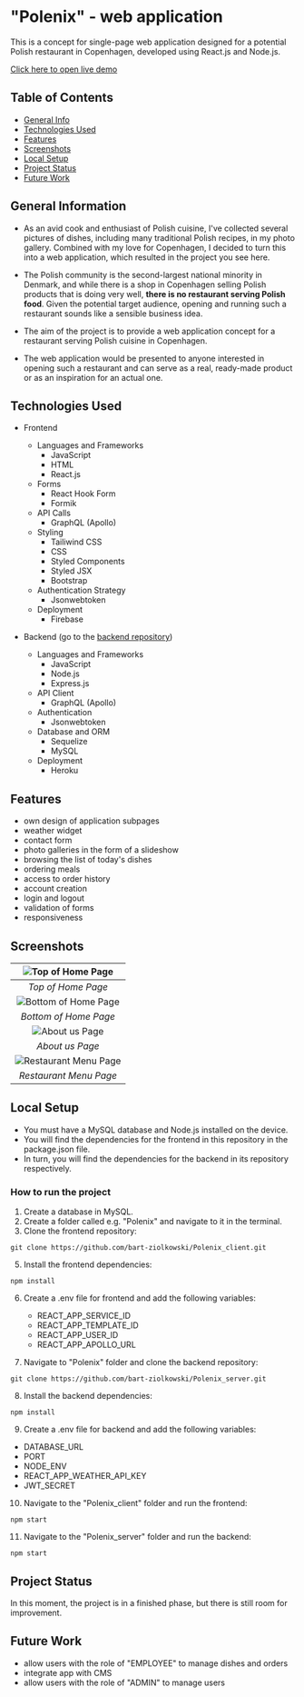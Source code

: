 # "Polenix" - web application

This is a concept for single-page web application designed for a potential Polish restaurant in Copenhagen, developed using React.js and Node.js.

<a href="https://polenix-4ee0a.web.app/" target="_blank">Click here to open live demo</a>

## Table of Contents

- [General Info](/#general-information)
- [Technologies Used](#technologies-used)
- [Features](#features)
- [Screenshots](#screenshots)
- [Local Setup](#local-setup)
- [Project Status](#project-status)
- [Future Work](#future-work)

## General Information

<a name="general-information"></a>

- As an avid cook and enthusiast of Polish cuisine, I've collected several pictures of dishes, including many traditional Polish recipes, in my photo gallery. Combined with my love for Copenhagen, I decided to turn this into a web application, which resulted in the project you see here.

- The Polish community is the second-largest national minority in Denmark, and while there is a shop in Copenhagen selling Polish products that is doing very well, **there is no restaurant serving Polish food**. Given the potential target audience, opening and running such a restaurant sounds like a sensible business idea.

- The aim of the project is to provide a web application concept for a restaurant serving Polish cuisine in Copenhagen.

- The web application would be presented to anyone interested in opening such a restaurant and can serve as a real, ready-made product or as an inspiration for an actual one.

## Technologies Used

- Frontend
  - Languages and Frameworks
    - JavaScript
    - HTML
    - React.js
  - Forms
    - React Hook Form
    - Formik 
  - API Calls
    - GraphQL (Apollo)
  - Styling
    - Tailiwind CSS
    - CSS
    - Styled Components
    - Styled JSX
    - Bootstrap
  - Authentication Strategy
    - Jsonwebtoken
  - Deployment
    - Firebase
      
- Backend (go to the [backend repository](https://github.com/bart-ziolkowski/Polenix_server))
  - Languages and Frameworks
    - JavaScript
    - Node.js
    - Express.js
  - API Client
    - GraphQL (Apollo)
  - Authentication
    - Jsonwebtoken
  - Database and ORM
    - Sequelize
    - MySQL
  - Deployment
    - Heroku

## Features

- own design of application subpages
- weather widget
- contact form
- photo galleries in the form of a slideshow
- browsing the list of today's dishes
- ordering meals
- access to order history
- account creation
- login and logout
- validation of forms
- responsiveness

## Screenshots

|      ![Top of Home Page](./README_img/homeTopScreen.png)       |
| :------------------------------------------------------------: |
|                       _Top of Home Page_                       |
|      ![Bottom of Home Page](./README_img/homeBottom.png)       |
|                     _Bottom of Home Page_                      |
|         ![About us Page](./README_img/aboutScreen.png)         |
|                        _About us Page_                         |
| ![Restaurant Menu Page](./README_img/restaurantMenuScreen.png) |
|                     _Restaurant Menu Page_                     |

## Local Setup

- You must have a MySQL database and Node.js installed on the device.
- You will find the dependencies for the frontend in this repository in the package.json file.
- In turn, you will find the dependencies for the backend in its repository respectively.

### How to run the project

1. Create a database in MySQL.
2. Create a folder called e.g. "Polenix" and navigate to it in the terminal.
3. Clone the frontend repository:

```
git clone https://github.com/bart-ziolkowski/Polenix_client.git
```

5. Install the frontend dependencies:

```
npm install
```

6. Create a .env file for frontend and add the following variables:

   - REACT_APP_SERVICE_ID
   - REACT_APP_TEMPLATE_ID
   - REACT_APP_USER_ID
   - REACT_APP_APOLLO_URL

7. Navigate to "Polenix" folder and clone the backend repository:

```
git clone https://github.com/bart-ziolkowski/Polenix_server.git
```

8. Install the backend dependencies:

```
npm install
```

9. Create a .env file for backend and add the following variables:

- DATABASE_URL
- PORT
- NODE_ENV
- REACT_APP_WEATHER_API_KEY
- JWT_SECRET

10. Navigate to the "Polenix_client" folder and run the frontend:

```
npm start
```

11. Navigate to the "Polenix_server" folder and run the backend:

```
npm start
```

## Project Status

In this moment, the project is in a finished phase, but there is still room for improvement.

## Future Work

- allow users with the role of "EMPLOYEE" to manage dishes and orders
- integrate app with CMS
- allow users with the role of "ADMIN" to manage users
